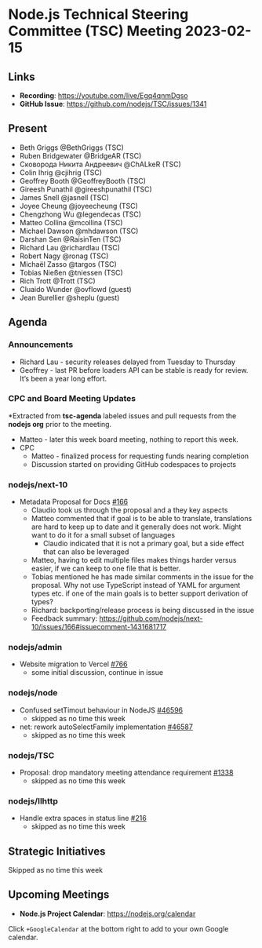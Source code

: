 # Node.js Technical Steering Committee (TSC) Meeting 2023-02-15

## Links

* **Recording**: https://youtube.com/live/Egq4qnmDgso
* **GitHub Issue**: https://github.com/nodejs/TSC/issues/1341

## Present

* Beth Griggs @BethGriggs (TSC)
* Ruben Bridgewater @BridgeAR (TSC)
* Сковорода Никита Андреевич @ChALkeR (TSC)
* Colin Ihrig @cjihrig (TSC)
* Geoffrey Booth @GeoffreyBooth (TSC)
* Gireesh Punathil @gireeshpunathil (TSC)
* James Snell @jasnell (TSC)
* Joyee Cheung @joyeecheung (TSC)
* Chengzhong Wu @legendecas (TSC)
* Matteo Collina @mcollina (TSC)
* Michael Dawson @mhdawson (TSC)
* Darshan Sen @RaisinTen (TSC)
* Richard Lau @richardlau (TSC)
* Robert Nagy @ronag (TSC)
* Michaël Zasso @targos (TSC)
* Tobias Nießen @tniessen (TSC)
* Rich Trott @Trott (TSC)
* Cluaido Wunder @ovflowd (guest)
* Jean Burellier @sheplu (guest)

## Agenda

### Announcements

* Richard Lau - security releases delayed from Tuesday to Thursday
* Geoffrey - last PR before loaders API can be stable is ready for review. It’s been a year long effort.

### CPC and Board Meeting Updates

*Extracted from **tsc-agenda** labeled issues and pull requests from the **nodejs org** prior to the meeting.

* Matteo - later this week board meeting, nothing to report this week.
* CPC
  * Matteo - finalized process for requesting funds nearing completion
  * Discussion started on providing GitHub codespaces to projects

### nodejs/next-10

* Metadata Proposal for Docs [#166](https://github.com/nodejs/next-10/issues/166)
  * Claudio took us through the proposal and a they key aspects
  * Matteo commented that if goal is to be able to translate, translations are hard to keep up to date and it generally does not work. Might want to do it for a small subset of languages
    * Claudio indicated that it is not a primary goal, but a side effect that can also be leveraged
  * Matteo, having to edit multiple files makes things harder versus easier, if we can keep to one file that is better.
  * Tobias mentioned he has made similar comments in the issue for the proposal. Why not use TypeScript instead of YAML for argument types etc. if one of the main goals is to better support derivation of types?
  * Richard: backporting/release process is being discussed in the issue
  * Feedback summary: <https://github.com/nodejs/next-10/issues/166#issuecomment-1431681717>

### nodejs/admin

* Website migration to Vercel [#766](https://github.com/nodejs/admin/issues/766)
  * some initial discussion, continue in issue

### nodejs/node

* Confused setTimout behaviour in NodeJS [#46596](https://github.com/nodejs/node/issues/46596)
  * skipped as no time this week
* net: rework autoSelectFamily implementation [#46587](https://github.com/nodejs/node/pull/46587)
  * skipped as no time this week

### nodejs/TSC

* Proposal: drop mandatory meeting attendance requirement [#1338](https://github.com/nodejs/TSC/issues/1338)
  * skipped as no time this week

### nodejs/llhttp

* Handle extra spaces in status line [#216](https://github.com/nodejs/llhttp/pull/216)
  * skipped as no time this week
## Strategic Initiatives

Skipped as no time this week

## Upcoming Meetings

* **Node.js Project Calendar**: <https://nodejs.org/calendar>

Click `+GoogleCalendar` at the bottom right to add to your own Google calendar.
